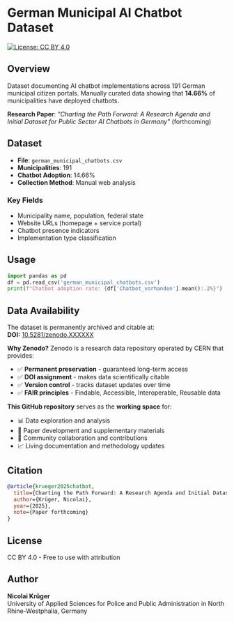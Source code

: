 # German Municipal AI Chatbot Dataset

[![License: CC BY 4.0](https://img.shields.io/badge/License-CC_BY_4.0-lightgrey.svg)](https://creativecommons.org/licenses/by/4.0/)

## Overview

Dataset documenting AI chatbot implementations across 191 German municipal citizen portals. Manually curated data showing that **14.66%** of municipalities have deployed chatbots.

**Research Paper**: *"Charting the Path Forward: A Research Agenda and Initial Dataset for Public Sector AI Chatbots in Germany"* (forthcoming)

## Dataset

- **File**: `german_municipal_chatbots.csv`
- **Municipalities**: 191
- **Chatbot Adoption**: 14.66%
- **Collection Method**: Manual web analysis

### Key Fields
- Municipality name, population, federal state
- Website URLs (homepage + service portal)
- Chatbot presence indicators
- Implementation type classification

## Usage

```python
import pandas as pd
df = pd.read_csv('german_municipal_chatbots.csv')
print(f"Chatbot adoption rate: {df['Chatbot_vorhanden'].mean():.2%}")
```

## Data Availability

The dataset is permanently archived and citable at:  
**DOI:** [10.5281/zenodo.XXXXXX](https://doi.org/10.5281/zenodo.XXXXXX)

**Why Zenodo?** Zenodo is a research data repository operated by CERN that provides:
- ✅ **Permanent preservation** - guaranteed long-term access
- ✅ **DOI assignment** - makes data scientifically citable
- ✅ **Version control** - tracks dataset updates over time
- ✅ **FAIR principles** - Findable, Accessible, Interoperable, Reusable data

**This GitHub repository** serves as the **working space** for:
- 📊 Data exploration and analysis
- 📄 Paper development and supplementary materials  
- 🤝 Community collaboration and contributions
- 📈 Living documentation and methodology updates

## Citation

```bibtex
@article{krueger2025chatbot,
  title={Charting the Path Forward: A Research Agenda and Initial Dataset for Public Sector AI Chatbots in Germany},
  author={Krüger, Nicolai},
  year={2025},
  note={Paper forthcoming}
}
```

## License

CC BY 4.0 - Free to use with attribution

## Author

**Nicolai Krüger**  
University of Applied Sciences for Police and Public Administration in North Rhine-Westphalia, Germany
